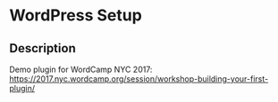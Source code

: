 # WordPress Setup

## Description

Demo plugin for WordCamp NYC 2017:
https://2017.nyc.wordcamp.org/session/workshop-building-your-first-plugin/
